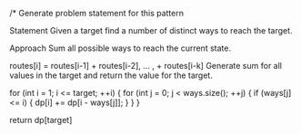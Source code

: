 /*
Generate problem statement for this pattern

Statement
Given a target find a number of distinct ways to reach the target.

Approach
Sum all possible ways to reach the current state.

routes[i] = routes[i-1] + routes[i-2], ... , + routes[i-k]
Generate sum for all values in the target and return the value for the target.

for (int i = 1; i <= target; ++i) {
   for (int j = 0; j < ways.size(); ++j) {
       if (ways[j] <= i) {
           dp[i] += dp[i - ways[j]];
       }
   }
}
 
return dp[target]